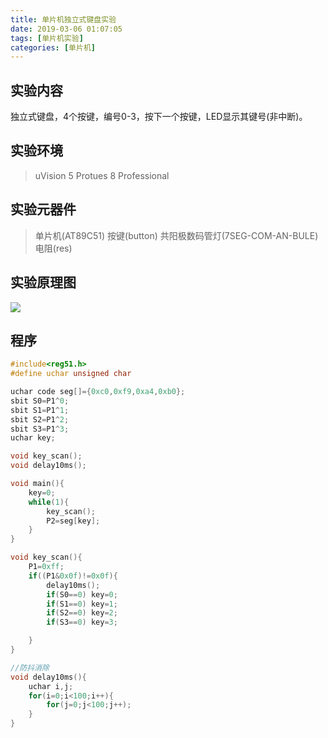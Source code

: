 ```yaml
---
title: 单片机独立式键盘实验
date: 2019-03-06 01:07:05
tags: [单片机实验]
categories: [单片机]
---
```


## 实验内容
独立式键盘，4个按键，编号0-3，按下一个按键，LED显示其键号(非中断)。

<!-- more -->

## 实验环境
> uVision 5
> Protues 8 Professional

## 实验元器件
>单片机(AT89C51)
>按键(button)
>共阳极数码管灯(7SEG-COM-AN-BULE)
>电阻(res)

## 实验原理图
![](实验原理图.png)

## 程序
```c
#include<reg51.h>
#define uchar unsigned char

uchar code seg[]={0xc0,0xf9,0xa4,0xb0};
sbit S0=P1^0;
sbit S1=P1^1;
sbit S2=P1^2;
sbit S3=P1^3;
uchar key;

void key_scan();
void delay10ms();

void main(){
    key=0;
    while(1){
        key_scan();
        P2=seg[key];
    }
}

void key_scan(){
    P1=0xff;
    if((P1&0x0f)!=0x0f){
        delay10ms();
        if(S0==0) key=0;
        if(S1==0) key=1;
        if(S2==0) key=2;
        if(S3==0) key=3;

    }
}

//防抖消除
void delay10ms(){
    uchar i,j;
    for(i=0;i<100;i++){
        for(j=0;j<100;j++);
    }
}
```
